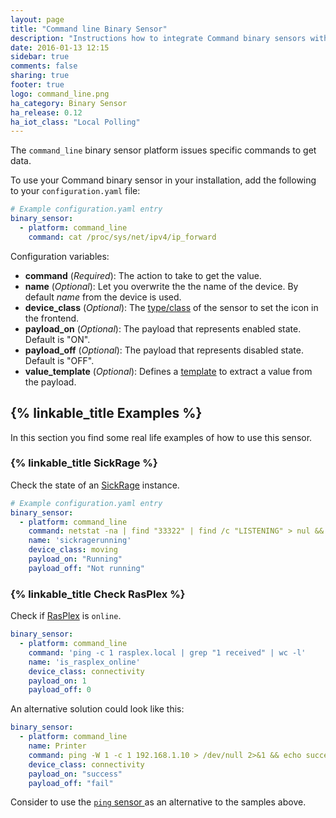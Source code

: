 ```yaml
---
layout: page
title: "Command line Binary Sensor"
description: "Instructions how to integrate Command binary sensors within Home Assistant."
date: 2016-01-13 12:15
sidebar: true
comments: false
sharing: true
footer: true
logo: command_line.png
ha_category: Binary Sensor
ha_release: 0.12
ha_iot_class: "Local Polling"
---
```



The `command_line` binary sensor platform issues specific commands to get data.

To use your Command binary sensor in your installation, add the following to your `configuration.yaml` file:

```yaml
# Example configuration.yaml entry
binary_sensor:
  - platform: command_line
    command: cat /proc/sys/net/ipv4/ip_forward
```

Configuration variables:

- **command** (*Required*): The action to take to get the value.
- **name** (*Optional*): Let you overwrite the the name of the device. By default *name* from the device is used.
- **device_class** (*Optional*): The [type/class](/components/binary_sensor/) of the sensor to set the icon in the frontend.
- **payload_on** (*Optional*): The payload that represents enabled state. Default is "ON".
- **payload_off** (*Optional*): The payload that represents disabled state. Default is "OFF".
- **value_template** (*Optional*): Defines a [template](/docs/configuration/templating/#processing-incoming-data) to extract a value from the payload.

## {% linkable_title Examples %}

In this section you find some real life examples of how to use this sensor.

### {% linkable_title SickRage %}

Check the state of an [SickRage](https://github.com/sickragetv/sickrage) instance.

```yaml
# Example configuration.yaml entry
binary_sensor:
  - platform: command_line
    command: netstat -na | find "33322" | find /c "LISTENING" > nul && (echo "Running") || (echo "Not running")
    name: 'sickragerunning'
    device_class: moving
    payload_on: "Running"
    payload_off: "Not running"
```

### {% linkable_title Check RasPlex %}

Check if [RasPlex](http://www.rasplex.com/) is `online`.

```yaml
binary_sensor:
  - platform: command_line
    command: 'ping -c 1 rasplex.local | grep "1 received" | wc -l'
    name: 'is_rasplex_online'
    device_class: connectivity
    payload_on: 1
    payload_off: 0
```

An alternative solution could look like this:

```yaml
binary_sensor:
  - platform: command_line
    name: Printer
    command: ping -W 1 -c 1 192.168.1.10 > /dev/null 2>&1 && echo success || echo fail
    device_class: connectivity
    payload_on: "success"
    payload_off: "fail"
```

Consider to use the [`ping` sensor ](/components/binary_sensor.ping/) as an alternative to the samples above.
